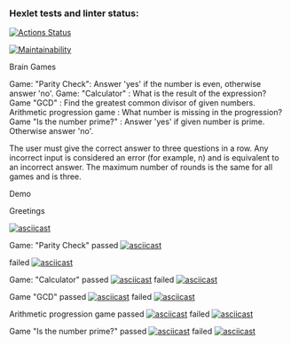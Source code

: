 ### Hexlet tests and linter status:
[![Actions Status](https://github.com/irinakomarchenko/java-project-61/actions/workflows/hexlet-check.yml/badge.svg)](https://github.com/irinakomarchenko/java-project-61/actions)

[![Maintainability](https://api.codeclimate.com/v1/badges/f6307c09ad196abcb5ee/maintainability)](https://codeclimate.com/github/irinakomarchenko/java-project-61/maintainability)

Brain Games

Game: "Parity Check": Answer 'yes' if the number is even, otherwise answer 'no'.
Game: "Calculator" : What is the result of the expression?
Game "GCD" : Find the greatest common divisor of given numbers.
Arithmetic progression game : What number is missing in the progression?
Game "Is the number prime?" : Answer 'yes' if given number is prime. Otherwise answer 'no'.

The user must give the correct answer to three questions in a row. 
Any incorrect input is considered an error (for example, n) and is equivalent to an incorrect answer.
The maximum number of rounds is the same for all games and is three.

Demo

Greetings

[![asciicast](https://asciinema.org/a/eYZFfEU5REIci4YgGtw5r42fv.svg)](https://asciinema.org/a/eYZFfEU5REIci4YgGtw5r42fv)

Game: "Parity Check"
passed
[![asciicast](https://asciinema.org/a/uHPokxcb28i5sTYP5be0QhfbC.svg)](https://asciinema.org/a/uHPokxcb28i5sTYP5be0QhfbC)

failed
[![asciicast](https://asciinema.org/a/2TzgyX5ZdA2c3jGPTSogqddpD.svg)](https://asciinema.org/a/2TzgyX5ZdA2c3jGPTSogqddpD)

Game: "Calculator"
passed
[![asciicast](https://asciinema.org/a/0uh4m5r3evmuEKSEcB5n9FMY8.svg)](https://asciinema.org/a/0uh4m5r3evmuEKSEcB5n9FMY8)
failed
[![asciicast](https://asciinema.org/a/J3SgBnKTad1JZ2DUHGqAbfKv1.svg)](https://asciinema.org/a/J3SgBnKTad1JZ2DUHGqAbfKv1)

Game "GCD"
passed
[![asciicast](https://asciinema.org/a/F2aGbbaqEe8aTD8xdKIxyAPix.svg)](https://asciinema.org/a/F2aGbbaqEe8aTD8xdKIxyAPix)
failed
[![asciicast](https://asciinema.org/a/wOW1k7UsLEBdASrR9mq009DhB.svg)](https://asciinema.org/a/wOW1k7UsLEBdASrR9mq009DhB)

Arithmetic progression game
passed
[![asciicast](https://asciinema.org/a/bETaTeLBFJYI2XVOW2g4tMJF3.svg)](https://asciinema.org/a/bETaTeLBFJYI2XVOW2g4tMJF3)
failed
[![asciicast](https://asciinema.org/a/g07S74H4AcIiutjOrDz79R574.svg)](https://asciinema.org/a/g07S74H4AcIiutjOrDz79R574)

Game "Is the number prime?"
passed
[![asciicast](https://asciinema.org/a/DtjZfoamXCGql4aTXmVvkQBHN.svg)](https://asciinema.org/a/DtjZfoamXCGql4aTXmVvkQBHN)
failed
[![asciicast](https://asciinema.org/a/bUY3bkxecAPWbXTXEnvW6eEBP.svg)](https://asciinema.org/a/bUY3bkxecAPWbXTXEnvW6eEBP)